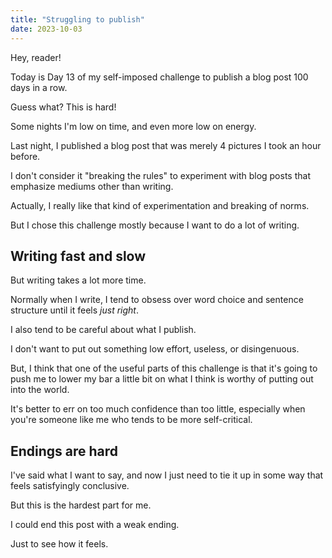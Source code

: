 ```yaml
---
title: "Struggling to publish"
date: 2023-10-03
---
```


Hey, reader! 

Today is Day 13 of my self-imposed challenge to publish a blog post 100 days in a row.

Guess what? This is hard!

Some nights I'm low on time, and even more low on energy. 

Last night, I published a blog post that was merely 4 pictures I took an hour before. 

I don't consider it "breaking the rules" to experiment with blog posts that emphasize mediums other than writing.

Actually, I really like that kind of experimentation and breaking of norms.

But I chose this challenge mostly because I want to do a lot of writing.

## Writing fast and slow

But writing takes a lot more time.

Normally when I write, I tend to obsess over word choice and sentence structure until it feels *just right*.

I also tend to be careful about what I publish. 

I don't want to put out something low effort, useless, or disingenuous.

But, I think that one of the useful parts of this challenge is that it's going to push me to lower my bar a little bit on what I think is worthy of putting out into the world.

It's better to err on too much confidence than too little, especially when you're someone like me who tends to be more self-critical.

## Endings are hard

I've said what I want to say, and now I just need to tie it up in some way that feels satisfyingly conclusive.

But this is the hardest part for me. 

I could end this post with a weak ending.

Just to see how it feels.

